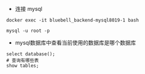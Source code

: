 
- 连接 mysql
```shell
docker exec -it bluebell_backend-mysql8019-1 bash

mysql -u root -p
```

- mysql数据库中查看当前使用的数据库是哪个数据库
```shell
select database();
# 查询有哪些表
show tables;
```